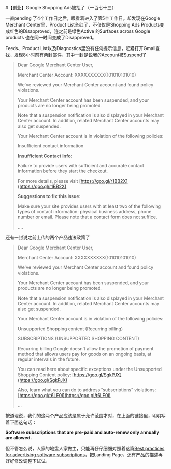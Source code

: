 #【创业】Google Shopping Ads被拒了（一百七十三）

一直pending 了4个工作日之后，眼看着进入了第5个工作日。却发现在Google Merchant Center里，Product List全红了，不仅仅是Shopping Ads Products变成红色的Disapproved，连之前是绿色Active 的Surfaces across Google products 也在同一时间变成了Disapproved。

Feeds、Product List以及Diagnostics里没有任何提示信息，赶紧打开Gmail查找，发现8小时前有两封邮件，其中一封是说我的Account被Suspend了

> Dear Google Merchant Center User,
>
> Merchant Center Account:  XXXXXXXXXX(101010101010)
>
> We've reviewed your Merchant Center account and found policy violations.
>
> 
>
> Your Merchant Center account has been suspended, and your products are no longer being promoted.
>
> Note that a suspension notification is also displayed in your Merchant Center account. In addition, related Merchant Center accounts may also get suspended.
>
> 
>
> Your Merchant Center account is in violation of the following policies: 
>
> Insufficient contact information
>
> 
>
> **Insufficient Contact Info:**
>
> Failure to provide users with sufficient and accurate contact information before they start the checkout.
>
> For more details, please visit [https://goo.gl/r1BB2X](https://goo.gl/r1BB2X)
>
> **Suggestions to fix this issue:**
>
> Make sure your site provides users with at least two of the following types of contact information: physical business address, phone number or email. Please note that a contact form does not suffice.
>
> ….

还有一封说之前上传的两个产品违法政策了

> Dear Google Merchant Center User,
>
> Merchant Center Account:  XXXXXXXXXX(101010101010)
>
> We've reviewed your Merchant Center account and found policy violations.
>
> 
>
> Your Merchant Center account has been suspended, and your products are no longer being promoted.
>
> Note that a suspension notification is also displayed in your Merchant Center account. In addition, related Merchant Center accounts may also get suspended.
>
> 
>
> Your Merchant Center account is in violation of the following policies: 
>
> Unsupported Shopping content (Recurring billing)
>
> 
>
> SUBSCRIPTIONS (UNSUPPORTED SHOPPING CONTENT)
>
> Recurring billing
> Google doesn't allow the promotion of payment method that allows users pay for goods on an ongoing basis, at regular intervals in the future.
>
> You can read here about specific exceptions under the Unsupported Shopping Content policy: [https://goo.gl/SgkPJX](https://goo.gl/SgkPJX)
>
> Also, learn what you can do to address “subscriptions” violations: [https://goo.gl/t6LF0i](https://goo.gl/t6LF0i)
>
> ...

按道理说，我们的这两个产品应该是属于允许范围才对，在上面的链接里，明明写着下面这句话：

**Software subscriptions that are pre-paid and auto-renew only annually are allowed.**

但不管怎么说，人家的地盘人家做主，只能再仔仔细细对照着这篇[Best practices for advertising software subscriptions](https://support.google.com/merchants/answer/7169130?hl=en)，把Landing Page，还有产品的描述再好好修改调整下试试。